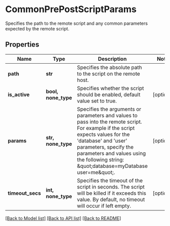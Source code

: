 # CommonPrePostScriptParams

Specifies the path to the remote script and any common parameters expected by the remote script.

## Properties
Name | Type | Description | Notes
------------ | ------------- | ------------- | -------------
**path** | **str** | Specifies the absolute path to the script on the remote host. | 
**is_active** | **bool, none_type** | Specifies whether the script should be enabled, default value set to true. | [optional] 
**params** | **str, none_type** | Specifies the arguments or parameters and values to pass into the remote script. For example if the script expects values for the &#39;database&#39; and &#39;user&#39; parameters, specify the parameters and values using the following string: \&quot;database&#x3D;myDatabase user&#x3D;me\&quot;. | [optional] 
**timeout_secs** | **int, none_type** | Specifies the timeout of the script in seconds. The script will be killed if it exceeds this value. By default, no timeout will occur if left empty. | [optional] 

[[Back to Model list]](../README.md#documentation-for-models) [[Back to API list]](../README.md#documentation-for-api-endpoints) [[Back to README]](../README.md)



